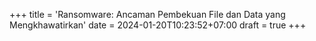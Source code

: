 +++
title = 'Ransomware: Ancaman Pembekuan File dan Data yang Mengkhawatirkan'
date = 2024-01-20T10:23:52+07:00
draft = true
+++
